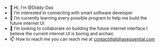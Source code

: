 - 👋 Hi, I’m @Diddy-Das
- 👀 I’m interested in connecting with smart software developer 
- 🌱 I’m currently learning every possible program to help me build the future internet UI 
- 💞️ I’m looking to collaborate on building the future internet interface I believe the current internet UI is boring and archaic 
- 📫 How to reach me you can reach me at contact@alphasequential.com

<!---
Diddy-Das/Diddy-Das is a ✨ special ✨ repository because its `README.md` (this file) appears on your GitHub profile.
You can click the Preview link to take a look at your changes.
--->

